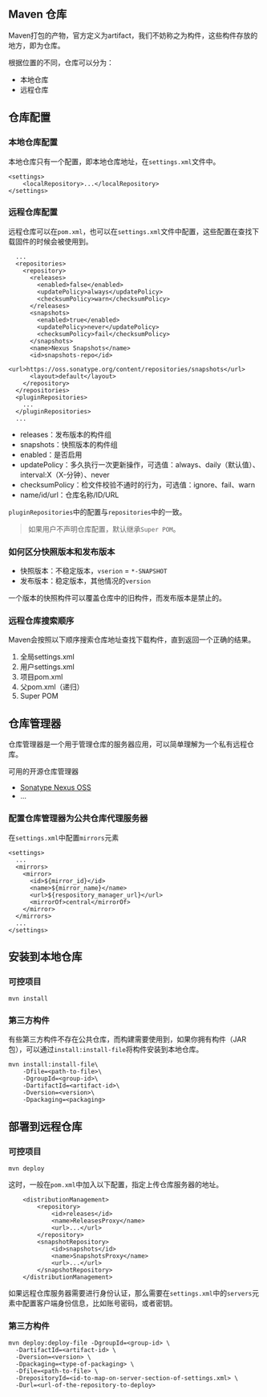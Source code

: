## Maven 仓库
Maven打包的产物，官方定义为artifact，我们不妨称之为构件，这些构件存放的地方，即为仓库。

根据位置的不同，仓库可以分为：
- 本地仓库
- 远程仓库


## 仓库配置
### 本地仓库配置
本地仓库只有一个配置，即本地仓库地址，在`settings.xml`文件中。
```
<settings>
    <localRepository>...</localRepository>
</settings>
```
### 远程仓库配置
远程仓库可以在`pom.xml`，也可以在`settings.xml`文件中配置，这些配置在查找下载固件的时候会被使用到。
```
  ...
  <repositories>
    <repository>
      <releases>
        <enabled>false</enabled>
        <updatePolicy>always</updatePolicy>
        <checksumPolicy>warn</checksumPolicy>
      </releases>
      <snapshots>
        <enabled>true</enabled>
        <updatePolicy>never</updatePolicy>
        <checksumPolicy>fail</checksumPolicy>
      </snapshots>
      <name>Nexus Snapshots</name>
      <id>snapshots-repo</id>
      <url>https://oss.sonatype.org/content/repositories/snapshots</url>
      <layout>default</layout>
    </repository>
  </repositories>
  <pluginRepositories>
    ...
  </pluginRepositories>
  ...
```
- releases：发布版本的构件组
- snapshots：快照版本的构件组
- enabled：是否启用
- updatePolicy：多久执行一次更新操作，可选值：always、daily（默认值）、interval:X（X-分钟）、never
- checksumPolicy：检文件校验不通时的行为，可选值：ignore、fail、warn
- name/id/url：仓库名称/ID/URL


`pluginRepositories`中的配置与`repositories`中的一致。

> 如果用户不声明仓库配置，默认继承`Super POM`。

### 如何区分快照版本和发布版本
- 快照版本：不稳定版本，`vserion` = `*-SNAPSHOT`
- 发布版本：稳定版本，其他情况的`version`

一个版本的快照构件可以覆盖仓库中的旧构件，而发布版本是禁止的。

### 远程仓库搜索顺序
Maven会按照以下顺序搜索仓库地址查找下载构件，直到返回一个正确的结果。
1. 全局settings.xml
2. 用户settings.xml
3. 项目pom.xml
4. 父pom.xml（递归）
5. Super POM

## 仓库管理器
仓库管理器是一个用于管理仓库的服务器应用，可以简单理解为一个私有远程仓库。

可用的开源仓库管理器
- [Sonatype Nexus OSS](https://www.sonatype.org/nexus/go/)
- ...

### 配置仓库管理器为公共仓库代理服务器
在`settings.xml`中配置`mirrors`元素
```
<settings>
  ...
  <mirrors>
    <mirror>
      <id>${mirror_id}</id>
      <name>${mirror_name}</name>
      <url>${respository_manager_url}</url>
      <mirrorOf>central</mirrorOf>
    </mirror>
  </mirrors>
  ...
</settings>
```
## 安装到本地仓库
### 可控项目
```
mvn install
```
### 第三方构件
有些第三方构件不存在公共仓库，而构建需要使用到，如果你拥有构件（JAR包），可以通过`install:install-file`将构件安装到本地仓库。
```
mvn install:install-file\
    -Dfile=<path-to-file>\
    -DgroupId=<group-id>\
    -DartifactId=<artifact-id>\
    -Dversion=<version>\
    -Dpackaging=<packaging>
```

## 部署到远程仓库
### 可控项目
```
mvn deploy
```
这时，一般在`pom.xml`中加入以下配置，指定上传仓库服务器的地址。
```
    <distributionManagement>
        <repository>
            <id>releases</id>
            <name>ReleasesProxy</name>
            <url>...</url>
        </repository>
        <snapshotRepository>
            <id>snapshots</id>
            <name>SnapshotsProxy</name>
            <url>...</url>
        </snapshotRepository>
    </distributionManagement>
```

如果远程仓库服务器需要进行身份认证，那么需要在`settings.xml`中的`servers`元素中配置客户端身份信息，比如账号密码，或者密钥。

### 第三方构件
```
mvn deploy:deploy-file -DgroupId=<group-id> \
  -DartifactId=<artifact-id> \
  -Dversion=<version> \
  -Dpackaging=<type-of-packaging> \
  -Dfile=<path-to-file> \
  -DrepositoryId=<id-to-map-on-server-section-of-settings.xml> \
  -Durl=<url-of-the-repository-to-deploy>
```

